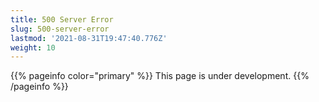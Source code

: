 ```yaml
---
title: 500 Server Error
slug: 500-server-error
lastmod: '2021-08-31T19:47:40.776Z'
weight: 10
---
```


{{% pageinfo color="primary" %}}
This page is under development.
{{% /pageinfo %}}

